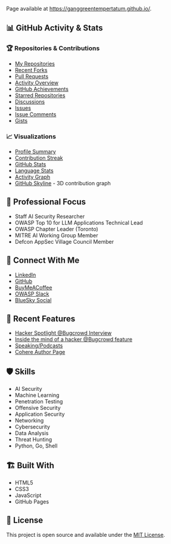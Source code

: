 Page available at https://ganggreentempertatum.github.io/.

## 📊 GitHub Activity & Stats

### 🏆 Repositories & Contributions
- [My Repositories](https://github.com/GangGreenTemperTatum?tab=repositories&type=source)
- [Recent Forks](https://github.com/GangGreenTemperTatum?tab=repositories&q=&type=fork)
- [Pull Requests](https://github.com/pulls?q=is%3Apr+author%3AGangGreenTemperTatum)
- [Activity Overview](https://github.com/GangGreenTemperTatum?tab=overview)
- [GitHub Achievements](https://github.com/GangGreenTemperTatum?tab=achievements)
- [Starred Repositories](https://github.com/GangGreenTemperTatum?tab=stars)
- [Discussions](https://github.com/GangGreenTemperTatum?tab=discussions)
- [Issues](https://github.com/issues?q=is%3Aissue+author%3AGangGreenTemperTatum)
- [Issue Comments](https://github.com/issues?q=commenter%3AGangGreenTemperTatum)
- [Gists](https://gist.github.com/GangGreenTemperTatum)

### 📈 Visualizations
- [Profile Summary](https://profile-summary-for-github.com/user/GangGreenTemperTatum)
- [Contribution Streak](https://github-readme-streak-stats.herokuapp.com/?user=GangGreenTemperTatum)
- [GitHub Stats](https://github-readme-stats.vercel.app/api?username=GangGreenTemperTatum&show_icons=true&theme=gruvbox)
- [Language Stats](https://github-readme-stats.vercel.app/api/top-langs/?username=GangGreenTemperTatum&layout=compact&theme=gruvbox)
- [Activity Graph](https://github-contribution-graph.vercel.app/graph?username=GangGreenTemperTatum)
- [GitHub Skyline](https://skyline.github.com/GangGreenTemperTatum/2023) - 3D contribution graph

## 🎯 Professional Focus
- Staff AI Security Researcher
- OWASP Top 10 for LLM Applications Technical Lead
- OWASP Chapter Leader (Toronto)
- MITRE AI Working Group Member
- Defcon AppSec Village Council Member

## 🤝 Connect With Me
- [LinkedIn](https://linkedin.com/in/adamdawson0)
- [GitHub](https://github.com/GangGreenTemperTatum)
- [BuyMeACoffee](https://www.buymeacoffee.com/GangGreenTemperTatum)
- [OWASP Slack](https://join.slack.com/t/owasp/shared_invite/zt-1w2x2eqms-oAW_~vT1TnIBglt_SthJyQ)
- [BlueSky Social](https://bsky.app/profile/did:plc:7ssxoijvxc6osziwmf35thhv)

## 📰 Recent Features
- [Hacker Spotlight @Bugcrowd Interview](https://www.bugcrowd.com/blog/hacker-spotlight-ads-dawson/)
- [Inside the mind of a hacker @Bugcrowd feature](https://www.bugcrowd.com/blog/inside-the-mind-of-a-hacker-2024-edition/)
- [Speaking/Podcasts](https://github.com/GangGreenTemperTatum/speaking)
- [Cohere Author Page](https://cohere.com/blog/authors/adsdawson)

## 🛡️ Skills
- AI Security
- Machine Learning
- Penetration Testing
- Offensive Security
- Application Security
- Networking
- Cybersecurity
- Data Analysis
- Threat Hunting
- Python, Go, Shell

## 🏗️ Built With
- HTML5
- CSS3
- JavaScript
- GitHub Pages

## 📄 License
This project is open source and available under the [MIT License](LICENSE).